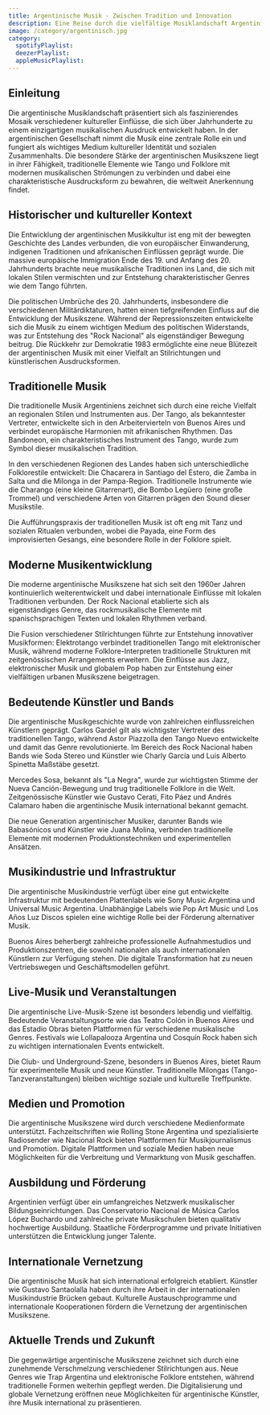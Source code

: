 ```yaml
---
title: Argentinische Musik - Zwischen Tradition und Innovation
description: Eine Reise durch die vielfältige Musiklandschaft Argentiniens - Von traditionellem Tango bis zu modernem Rock Nacional
image: /category/argentinisch.jpg
category:
  spotifyPlaylist: 
  deezerPlaylist: 
  appleMusicPlaylist: 
---
```


## Einleitung

Die argentinische Musiklandschaft präsentiert sich als faszinierendes Mosaik verschiedener kultureller Einflüsse, die sich über Jahrhunderte zu einem einzigartigen musikalischen Ausdruck entwickelt haben. In der argentinischen Gesellschaft nimmt die Musik eine zentrale Rolle ein und fungiert als wichtiges Medium kultureller Identität und sozialen Zusammenhalts. Die besondere Stärke der argentinischen Musikszene liegt in ihrer Fähigkeit, traditionelle Elemente wie Tango und Folklore mit modernen musikalischen Strömungen zu verbinden und dabei eine charakteristische Ausdrucksform zu bewahren, die weltweit Anerkennung findet.

## Historischer und kultureller Kontext

Die Entwicklung der argentinischen Musikkultur ist eng mit der bewegten Geschichte des Landes verbunden, die von europäischer Einwanderung, indigenen Traditionen und afrikanischen Einflüssen geprägt wurde. Die massive europäische Immigration Ende des 19. und Anfang des 20. Jahrhunderts brachte neue musikalische Traditionen ins Land, die sich mit lokalen Stilen vermischten und zur Entstehung charakteristischer Genres wie dem Tango führten.

Die politischen Umbrüche des 20. Jahrhunderts, insbesondere die verschiedenen Militärdiktaturen, hatten einen tiefgreifenden Einfluss auf die Entwicklung der Musikszene. Während der Repressionszeiten entwickelte sich die Musik zu einem wichtigen Medium des politischen Widerstands, was zur Entstehung des "Rock Nacional" als eigenständiger Bewegung beitrug. Die Rückkehr zur Demokratie 1983 ermöglichte eine neue Blütezeit der argentinischen Musik mit einer Vielfalt an Stilrichtungen und künstlerischen Ausdrucksformen.

## Traditionelle Musik

Die traditionelle Musik Argentiniens zeichnet sich durch eine reiche Vielfalt an regionalen Stilen und Instrumenten aus. Der Tango, als bekanntester Vertreter, entwickelte sich in den Arbeitervierteln von Buenos Aires und verbindet europäische Harmonien mit afrikanischen Rhythmen. Das Bandoneon, ein charakteristisches Instrument des Tango, wurde zum Symbol dieser musikalischen Tradition.

In den verschiedenen Regionen des Landes haben sich unterschiedliche Folklorestile entwickelt: Die Chacarera in Santiago del Estero, die Zamba in Salta und die Milonga in der Pampa-Region. Traditionelle Instrumente wie die Charango (eine kleine Gitarrenart), die Bombo Legüero (eine große Trommel) und verschiedene Arten von Gitarren prägen den Sound dieser Musikstile.

Die Aufführungspraxis der traditionellen Musik ist oft eng mit Tanz und sozialen Ritualen verbunden, wobei die Payada, eine Form des improvisierten Gesangs, eine besondere Rolle in der Folklore spielt.

## Moderne Musikentwicklung

Die moderne argentinische Musikszene hat sich seit den 1960er Jahren kontinuierlich weiterentwickelt und dabei internationale Einflüsse mit lokalen Traditionen verbunden. Der Rock Nacional etablierte sich als eigenständiges Genre, das rockmusikalische Elemente mit spanischsprachigen Texten und lokalen Rhythmen verband.

Die Fusion verschiedener Stilrichtungen führte zur Entstehung innovativer Musikformen: Elektrotango verbindet traditionellen Tango mit elektronischer Musik, während moderne Folklore-Interpreten traditionelle Strukturen mit zeitgenössischen Arrangements erweitern. Die Einflüsse aus Jazz, elektronischer Musik und globalem Pop haben zur Entstehung einer vielfältigen urbanen Musikszene beigetragen.

## Bedeutende Künstler und Bands

Die argentinische Musikgeschichte wurde von zahlreichen einflussreichen Künstlern geprägt. Carlos Gardel gilt als wichtigster Vertreter des traditionellen Tango, während Astor Piazzolla den Tango Nuevo entwickelte und damit das Genre revolutionierte. Im Bereich des Rock Nacional haben Bands wie Soda Stereo und Künstler wie Charly García und Luis Alberto Spinetta Maßstäbe gesetzt.

Mercedes Sosa, bekannt als "La Negra", wurde zur wichtigsten Stimme der Nueva Canción-Bewegung und trug traditionelle Folklore in die Welt. Zeitgenössische Künstler wie Gustavo Cerati, Fito Páez und Andrés Calamaro haben die argentinische Musik international bekannt gemacht.

Die neue Generation argentinischer Musiker, darunter Bands wie Babasónicos und Künstler wie Juana Molina, verbinden traditionelle Elemente mit modernen Produktionstechniken und experimentellen Ansätzen.

## Musikindustrie und Infrastruktur

Die argentinische Musikindustrie verfügt über eine gut entwickelte Infrastruktur mit bedeutenden Plattenlabels wie Sony Music Argentina und Universal Music Argentina. Unabhängige Labels wie Pop Art Music und Los Años Luz Discos spielen eine wichtige Rolle bei der Förderung alternativer Musik.

Buenos Aires beherbergt zahlreiche professionelle Aufnahmestudios und Produktionszentren, die sowohl nationalen als auch internationalen Künstlern zur Verfügung stehen. Die digitale Transformation hat zu neuen Vertriebswegen und Geschäftsmodellen geführt.

## Live-Musik und Veranstaltungen

Die argentinische Live-Musik-Szene ist besonders lebendig und vielfältig. Bedeutende Veranstaltungsorte wie das Teatro Colón in Buenos Aires und das Estadio Obras bieten Plattformen für verschiedene musikalische Genres. Festivals wie Lollapalooza Argentina und Cosquín Rock haben sich zu wichtigen internationalen Events entwickelt.

Die Club- und Underground-Szene, besonders in Buenos Aires, bietet Raum für experimentelle Musik und neue Künstler. Traditionelle Milongas (Tango-Tanzveranstaltungen) bleiben wichtige soziale und kulturelle Treffpunkte.

## Medien und Promotion

Die argentinische Musikszene wird durch verschiedene Medienformate unterstützt. Fachzeitschriften wie Rolling Stone Argentina und spezialisierte Radiosender wie Nacional Rock bieten Plattformen für Musikjournalismus und Promotion. Digitale Plattformen und soziale Medien haben neue Möglichkeiten für die Verbreitung und Vermarktung von Musik geschaffen.

## Ausbildung und Förderung

Argentinien verfügt über ein umfangreiches Netzwerk musikalischer Bildungseinrichtungen. Das Conservatorio Nacional de Música Carlos López Buchardo und zahlreiche private Musikschulen bieten qualitativ hochwertige Ausbildung. Staatliche Förderprogramme und private Initiativen unterstützen die Entwicklung junger Talente.

## Internationale Vernetzung

Die argentinische Musik hat sich international erfolgreich etabliert. Künstler wie Gustavo Santaolalla haben durch ihre Arbeit in der internationalen Musikindustrie Brücken gebaut. Kulturelle Austauschprogramme und internationale Kooperationen fördern die Vernetzung der argentinischen Musikszene.

## Aktuelle Trends und Zukunft

Die gegenwärtige argentinische Musikszene zeichnet sich durch eine zunehmende Verschmelzung verschiedener Stilrichtungen aus. Neue Genres wie Trap Argentina und elektronische Folklore entstehen, während traditionelle Formen weiterhin gepflegt werden. Die Digitalisierung und globale Vernetzung eröffnen neue Möglichkeiten für argentinische Künstler, ihre Musik international zu präsentieren.
